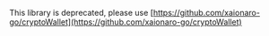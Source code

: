 This library is deprecated, please use [https://github.com/xaionaro-go/cryptoWallet](https://github.com/xaionaro-go/cryptoWallet)
